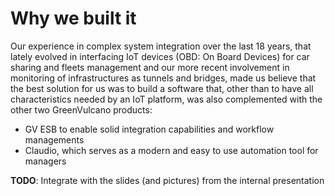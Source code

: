 # Why we built it 

Our experience in complex system integration over the last 18 years, that lately evolved in interfacing IoT devices (OBD: On Board Devices) for car sharing and fleets management and our more recent involvement in monitoring of infrastructures as tunnels and bridges, made us believe that the best solution for us was to build a software that, other than to have all characteristics needed by an IoT platform, was also complemented with the other two GreenVulcano products:

- GV ESB to enable solid integration capabilities and workflow managements
- Claudio, which serves as a modern and easy to use automation tool for managers

**TODO**: Integrate with the slides (and pictures) from the internal presentation